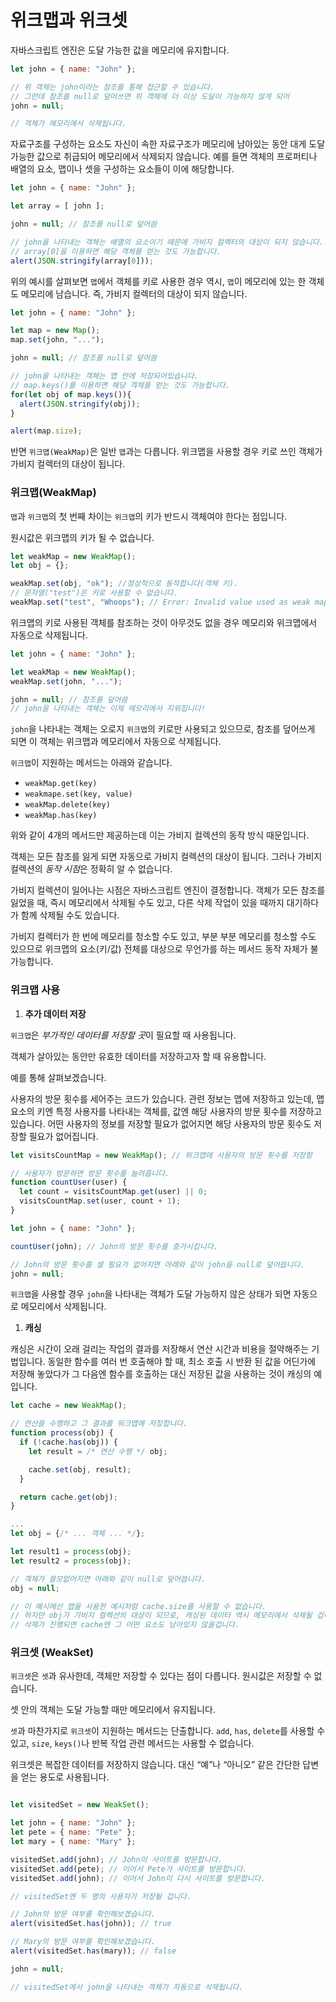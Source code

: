 # 위크맵과 위크셋

자바스크립트 엔진은 도달 가능한 값을 메모리에 유지합니다. 

```jsx
let john = { name: "John" };

// 위 객체는 john이라는 참조를 통해 접근할 수 있습니다.
// 그런데 참조를 null로 덮어쓰면 위 객체에 더 이상 도달이 가능하지 않게 되어
john = null;

// 객체가 메모리에서 삭제됩니다.
```

자료구조를 구성하는 요소도 자신이 속한 자료구조가 메모리에 남아있는 동안 대게 도달 가능한 값으로 취급되어 메모리에서 삭제되지 않습니다. 예를 들면 객체의 프로퍼티나 배열의 요소, 맵이나 셋을 구성하는 요소들이 이에 해당합니다. 

```jsx
let john = { name: "John" };

let array = [ john ];

john = null; // 참조를 null로 덮어씀

// john을 나타내는 객체는 배열의 요소이기 때문에 가비지 컬렉터의 대상이 되지 않습니다.
// array[0]을 이용하면 해당 객체를 얻는 것도 가능합니다.
alert(JSON.stringify(array[0]));
```

위의 예시를 살펴보면 `맵`에서 객체를 키로 사용한 경우 역시, `맵`이 메모리에 있는 한 객체도 메모리에 남습니다. 즉, 가비지 컬렉터의 대상이 되지 않습니다. 

```jsx
let john = { name: "John" };

let map = new Map();
map.set(john, "...");

john = null; // 참조를 null로 덮어씀

// john을 나타내는 객체는 맵 안에 저장되어있습니다.
// map.keys()를 이용하면 해당 객체를 얻는 것도 가능합니다.
for(let obj of map.keys()){
  alert(JSON.stringify(obj));
}

alert(map.size);
```

반면 `위크맵(WeakMap)`은 일반 `맵`과는 다릅니다. 위크맵을 사용할 경우 키로 쓰인 객체가 가비지 컬렉터의 대상이 됩니다. 

### 위크맵(WeakMap)

`맵`과 `위크맵`의 첫 번째 차이는 `위크맵`의 키가 반드시 객체여야 한다는 점입니다. 

원시값은 위크맵의 키가 될 수 없습니다. 

```jsx
let weakMap = new WeakMap();
let obj = {};

weakMap.set(obj, "ok"); //정상적으로 동작합니다(객체 키).
// 문자열("test")은 키로 사용할 수 없습니다.
weakMap.set("test", "Whoops"); // Error: Invalid value used as weak map key
```

위크맵의 키로 사용된 객체를 참조하는 것이 아무것도 없을 경우 메모리와 위크맵에서 자동으로 삭제됩니다. 

```jsx
let john = { name: "John" };

let weakMap = new WeakMap();
weakMap.set(john, "...");

john = null; // 참조를 덮어씀
// john을 나타내는 객체는 이제 메모리에서 지워집니다!
```

`john`을 나타내는 객체는 오로지 `위크맵`의 키로만 사용되고 있으므로, 참조를 덮어쓰게 되면 이 객체는 위크맵과 메모리에서 자동으로 삭제됩니다. 

`위크맵`이 지원하는 메서드는 아래와 같습니다. 

- `weakMap.get(key)`
- `weakmape.set(key, value)`
- `weakMap.delete(key)`
- `weakMap.has(key)`

위와 같이 4개의 메서드만 제공하는데 이는 가비지 컬렉션의 동작 방식 때문입니다. 

객체는 모든 참조를 잃게 되면 자동으로 가비지 컬렉션의 대상이 됩니다. 그러나 가비지 컬렉션의 *동작 시점*은 정확히 알 수 없습니다. 

가비지 컬렉션이 일어나는 시점은 자바스크립트 엔진이 결정합니다. 객체가 모든 참조를 잃었을 때, 즉시 메모리에서 삭제될 수도 있고, 다른 삭제 작업이 있을 때까지 대기하다가 함께 삭제될 수도 있습니다. 

가비지 컬렉터가 한 번에 메모리를 청소할 수도 있고, 부분 부분 메모리를 청소할 수도 있으므로 위크맵의 요소(키/값) 전체를 대상으로 무언가를 하는 메서드 동작 자체가 불가능합니다. 

### 위크맵 사용

1. **추가 데이터 저장**

`위크맵`은 *부가적인 데이터를 저장할 곳*이 필요할 때 사용됩니다.

객체가 살아있는 동안만 유효한 데이터를 저장하고자 할 때 유용합니다. 

예를 통해 살펴보겠습니다. 

사용자의 방문 횟수를 세어주는 코드가 있습니다. 관련 정보는 맵에 저장하고 있는데, 맵 요소의 키엔 특정 사용자를 나타내는 객체를, 값엔 해당 사용자의 방문 횟수를 저장하고 있습니다. 어떤 사용자의 정보를 저장할 필요가 없어지면 해당 사용자의 방문 횟수도 저장할 필요가 없어집니다. 

```jsx
let visitsCountMap = new WeakMap(); // 위크맵에 사용자의 방문 횟수를 저장함

// 사용자가 방문하면 방문 횟수를 늘려줍니다.
function countUser(user) {
  let count = visitsCountMap.get(user) || 0;
  visitsCountMap.set(user, count + 1);
}

let john = { name: "John" };

countUser(john); // John의 방문 횟수를 증가시킵니다.

// John의 방문 횟수를 셀 필요가 없어지면 아래와 같이 john을 null로 덮어씁니다.
john = null;
```

`위크맵`을 사용할 경우  `john`을 나타내는 객체가 도달 가능하지 않은 상태가 되면 자동으로 메모리에서 삭제됩니다. 

1. **캐싱**

캐싱은 시간이 오래 걸리는 작업의 결과를 저장해서 연산 시간과 비용을 절약해주는 기법입니다. 동일한 함수를 여러 번 호출해야 할 때, 최소 호출 시 반환 된 값을 어딘가에 저장해 놓았다가 그 다음엔 함수를 호출하는 대신 저장된 값을 사용하는 것이 캐싱의 예입니다.

```jsx
let cache = new WeakMap();

// 연산을 수행하고 그 결과를 위크맵에 저장합니다.
function process(obj) {
  if (!cache.has(obj)) {
    let result = /* 연산 수행 */ obj;

    cache.set(obj, result);
  }

  return cache.get(obj);
}

...
let obj = {/* ... 객체 ... */};

let result1 = process(obj);
let result2 = process(obj);

// 객체가 쓸모없어지면 아래와 같이 null로 덮어씁니다.
obj = null;

// 이 예시에선 맵을 사용한 예시처럼 cache.size를 사용할 수 없습니다.
// 하지만 obj가 가비지 컬렉션의 대상이 되므로, 캐싱된 데이터 역시 메모리에서 삭제될 겁니다.
// 삭제가 진행되면 cache엔 그 어떤 요소도 남아있지 않을겁니다.
```

### 위크셋 (WeakSet)

`위크셋`은 `셋`과 유사한데, 객체만 저장할 수 있다는 점이 다릅니다. 원시값은 저장할 수 없습니다. 

셋 안의 객체는 도달 가능할 때만 메모리에서 유지됩니다. 

`셋`과 마찬가지로 `위크셋`이 지원하는 메서드는 단출합니다. `add`, `has`, `delete`를 사용할 수 있고, `size`, `keys()`나 반복 작업 관련 메서드는 사용할 수 없습니다. 

위크셋은 복잡한 데이터를 저장하지 않습니다. 대신 “예”나 “아니오” 같은 간단한 답변을 얻는 용도로 사용됩니다.

```javascript

let visitedSet = new WeakSet();

let john = { name: "John" };
let pete = { name: "Pete" };
let mary = { name: "Mary" };

visitedSet.add(john); // John이 사이트를 방문합니다.
visitedSet.add(pete); // 이어서 Pete가 사이트를 방문합니다.
visitedSet.add(john); // 이어서 John이 다시 사이트를 방문합니다.

// visitedSet엔 두 명의 사용자가 저장될 겁니다.

// John의 방문 여부를 확인해보겠습니다.
alert(visitedSet.has(john)); // true

// Mary의 방문 여부를 확인해보겠습니다.
alert(visitedSet.has(mary)); // false

john = null;

// visitedSet에서 john을 나타내는 객체가 자동으로 삭제됩니다.

```
